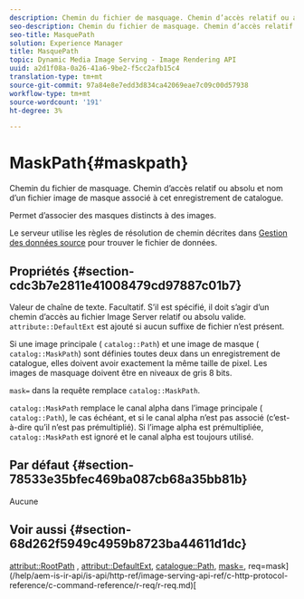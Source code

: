 ```yaml
---
description: Chemin du fichier de masquage. Chemin d’accès relatif ou absolu et nom d’un fichier image de masque associé à cet enregistrement de catalogue.
seo-description: Chemin du fichier de masquage. Chemin d’accès relatif ou absolu et nom d’un fichier image de masque associé à cet enregistrement de catalogue.
seo-title: MasquePath
solution: Experience Manager
title: MasquePath
topic: Dynamic Media Image Serving - Image Rendering API
uuid: a2d1f08a-0a26-41a6-9be2-f5cc2afb15c4
translation-type: tm+mt
source-git-commit: 97a84e8e7edd3d834ca42069eae7c09c00d57938
workflow-type: tm+mt
source-wordcount: '191'
ht-degree: 3%

---
```



# MaskPath{#maskpath}

Chemin du fichier de masquage. Chemin d’accès relatif ou absolu et nom d’un fichier image de masque associé à cet enregistrement de catalogue.

Permet d’associer des masques distincts à des images.

Le serveur utilise les règles de résolution de chemin décrites dans [Gestion des données source](/help/aem-is-ir-api/is-api/image-serving-api-ref/c-configuration-and-administration/c-configuration-and-administration.md) pour trouver le fichier de données.

## Propriétés {#section-cdc3b7e2811e41008479cd97887c01b7}

Valeur de chaîne de texte. Facultatif. S’il est spécifié, il doit s’agir d’un chemin d’accès au fichier Image Server relatif ou absolu valide. `attribute::DefaultExt` est ajouté si aucun suffixe de fichier n’est présent.

Si une image principale ( `catalog::Path`) et une image de masque ( `catalog::MaskPath`) sont définies toutes deux dans un enregistrement de catalogue, elles doivent avoir exactement la même taille de pixel. Les images de masquage doivent être en niveaux de gris 8 bits.

`mask=` dans la requête remplace  `catalog::MaskPath`.

`catalog::MaskPath` remplace le canal alpha dans l’image principale (  `catalog::Path`), le cas échéant, et si le canal alpha n’est pas associé (c’est-à-dire qu’il n’est pas prémultiplié). Si l’image alpha est prémultipliée, `catalog::MaskPath` est ignoré et le canal alpha est toujours utilisé.

## Par défaut {#section-78533e35bfec469ba087cb68a35bb81b}

Aucune

## Voir aussi {#section-68d262f5949c4959b8723ba44611d1dc}

[attribut::RootPath](/help/aem-is-ir-api/is-api/image-catalog/image-serving-api-ref/c-image-catalog-reference/c-attributes-reference/r-rootpath.md) ,  [attribut::DefaultExt](/help/aem-is-ir-api/is-api/image-catalog/image-serving-api-ref/c-image-catalog-reference/c-attributes-reference/r-defaultext.md),  [catalogue::Path](../../../../../../is-api/image-catalog/image-serving-api-ref/c-image-catalog-reference/c-image-svg-data-reference/c-image-data-reference/r-path-cat.md#reference-306afcaff172440ca81b85da8d78213c),  [mask=](/help/aem-is-ir-api/is-api/http-ref/image-serving-api-ref/c-http-protocol-reference/c-command-reference/r-mask.md), req=mask](/help/aem-is-ir-api/is-api/http-ref/image-serving-api-ref/c-http-protocol-reference/c-command-reference/r-req/r-req.md)[
